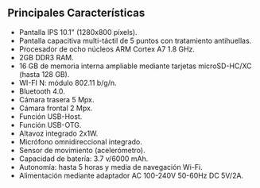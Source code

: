 ## Principales Características

* Pantalla IPS 10.1" (1280x800 píxels).
* Pantalla capacitiva multi-táctil de 5 puntos con tratamiento antihuellas.
* Procesador de ocho núcleos ARM Cortex A7 1.8 GHz.
* 2GB DDR3 RAM.
* 16 GB de memoria interna ampliable mediante tarjetas microSD-HC/XC (hasta 128 GB).
* WI-FI N: módulo 802.11 b/g/n.
* Bluetooth 4.0.
* Cámara trasera 5 Mpx.
* Cámara frontal 2 Mpx.
* Función USB-Host.
* Función USB-OTG.
* Altavoz integrado 2x1W.
* Micrófono omnidireccional integrado.
* Sensor de movimiento (acelerómetro).
* Capacidad de batería: 3.7 v/6000 mAh.
* Autonomía: hasta 5 horas y media de navegación Wi-Fi.
* Alimentación mediante adaptador AC 100-240V 50-60Hz DC 5V/2A.
